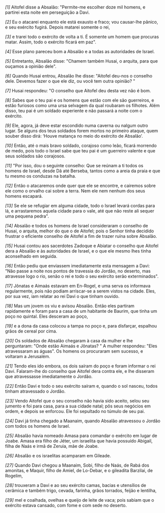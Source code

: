 *[1]* Aitofel disse a Absalão: "Permite-me escolher doze mil homens, e partirei esta noite em perseguição a Davi.

*[2]* Eu o atacarei enquanto ele está exausto e fraco; vou causar-lhe pânico, e seu exército fugirá. Depois matarei somente o rei,

*[3]* e trarei todo o exército de volta a ti. É somente um homem que procuras matar. Assim, todo o exército ficará em paz".

*[4]* Esse plano pareceu bom a Absalão e a todas as autoridades de Israel.

*[5]* Entretanto, Absalão disse: "Chamem também Husai, o arquita, para que ouçamos a opinião dele".

*[6]* Quando Husai entrou, Absalão lhe disse: "Aitofel deu-nos o conselho dele. Devemos fazer o que ele diz, ou você tem outra opinião? "

*[7]* Husai respondeu: "O conselho que Aitofel deu desta vez não é bom.

*[8]* Sabes que o teu pai e os homens que estão com ele são guerreiros, e estão furiosos como uma ursa selvagem da qual roubaram os filhotes. Além disso, teu pai é um soldado experiente e não passará a noite com o exército.

*[9]* Ele, agora, já deve estar escondido numa caverna ou nalgum outro lugar. Se alguns dos teus soldados forem mortos no primeiro ataque, quem souber disso dirá: ‘Houve matança no meio do exército de Absalão’.

*[10]* Então, até o mais bravo soldado, corajoso como leão, ficará morrendo de medo, pois todo o Israel sabe que teu pai é um guerreiro valente e que seus soldados são corajosos.

*[11]* "Por isso, dou o seguinte conselho: Que se reúnam a ti todos os homens de Israel, desde Dã até Berseba, tantos como a areia da praia e que tu mesmo os conduzas na batalha.

*[12]* Então o atacaremos onde quer que ele se encontre, e cairemos sobre ele como o orvalho cai sobre a terra. Nem ele nem nenhum dos seus homens escapará.

*[13]* Se ele se refugiar em alguma cidade, todo o Israel levará cordas para lá, e arrastaremos aquela cidade para o vale, até que não reste ali sequer uma pequena pedra".

*[14]* Absalão e todos os homens de Israel consideraram o conselho de Husai, o arquita, melhor do que o de Aitofel; pois o Senhor tinha decidido frustrar o eficiente conselho de Aitofel a fim de trazer ruína sobre Absalão.

*[15]* Husai contou aos sacerdotes Zadoque e Abiatar o conselho que Aitofel dera a Absalão e às autoridades de Israel, e o que ele mesmo lhes tinha aconselhado em seguida.

*[16]* Então pediu que enviassem imediatamente esta mensagem a Davi: "Não passe a noite nos pontos de travessia do Jordão, no deserto, mas atravesse logo o rio, senão o rei e todo o seu exército serão exterminados".

*[17]* Jônatas e Aimaás estavam em En-Rogel, e uma serva os informava regularmente, pois não podiam arriscar-se a serem vistos na cidade. Eles, por sua vez, iam relatar ao rei Davi o que tinham ouvido.

*[18]* Mas um jovem os viu e avisou Absalão. Então eles partiram rapidamente e foram para a casa de um habitante de Baurim, que tinha um poço no quintal. Eles desceram ao poço,

*[19]* e a dona da casa colocou a tampa no poço e, para disfarçar, espalhou grãos de cereal por cima.

*[20]* Os soldados de Absalão chegaram à casa da mulher e lhe perguntaram: "Onde estão Aimaás e Jônatas? " A mulher respondeu: "Eles atravessaram as águas". Os homens os procuraram sem sucesso, e voltaram a Jerusalém.

*[21]* Tendo eles ido embora, os dois saíram do poço e foram informar o rei Davi. Falaram-lhe do conselho que Aitofel dera contra ele, e lhe disseram que atravessasse imediatamente o Jordão.

*[22]* Então Davi e todo o seu exército saíram e, quando o sol nasceu, todos tinham atravessado o Jordão.

*[23]* Vendo Aitofel que o seu conselho não havia sido aceito, selou seu jumento e foi para casa, para a sua cidade natal; pôs seus negócios em ordem, e depois se enforcou. Ele foi sepultado no túmulo de seu pai.

*[24]* Davi já tinha chegado a Maanaim, quando Absalão atravessou o Jordão com todos os homens de Israel.

*[25]* Absalão havia nomeado Amasa para comandar o exército em lugar de Joabe. Amasa era filho de Jéter, um israelita que havia possuído Abigail, filha de Naás e irmã de Zeruia, mãe de Joabe.

*[26]* Absalão e os israelitas acamparam em Gileade.

*[27]* Quando Davi chegou a Maanaim, Sobi, filho de Naás, de Rabá dos amonitas, e Maquir, filho de Amiel, de Lo-Debar, e o gileadita Barzilai, de Rogelim,

*[28]* trouxeram a Davi e ao seu exército camas, bacias e utensílios de cerâmica e também trigo, cevada, farinha, grãos torrados, feijão e lentilha,

*[29]* mel e coalhada, ovelhas e queijo de leite de vaca; pois sabiam que o exército estava cansado, com fome e com sede no deserto.

